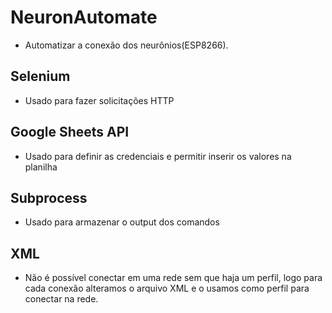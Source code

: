 # NeuronAutomate
- Automatizar a conexão dos neurônios(ESP8266).

## Selenium
- Usado para fazer solicitações HTTP

## Google Sheets API
- Usado para definir as credenciais e permitir inserir os valores na planilha

## Subprocess
- Usado para armazenar o output dos comandos

## XML
- Não é possível conectar em uma rede sem que haja um perfil, logo para cada conexão alteramos o arquivo XML e o usamos como perfil para conectar na rede.
